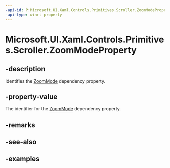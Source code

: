 ```yaml
---
-api-id: P:Microsoft.UI.Xaml.Controls.Primitives.Scroller.ZoomModeProperty
-api-type: winrt property
---
```


# Microsoft.UI.Xaml.Controls.Primitives.Scroller.ZoomModeProperty

<!--
public static Windows.UI.Xaml.DependencyProperty ZoomModeProperty { get; }
-->

## -description

Identifies the [ZoomMode](scroller_zoommode.md) dependency property.

## -property-value

The identifier for the [ZoomMode](scroller_zoommode.md) dependency property.

## -remarks

## -see-also

## -examples

